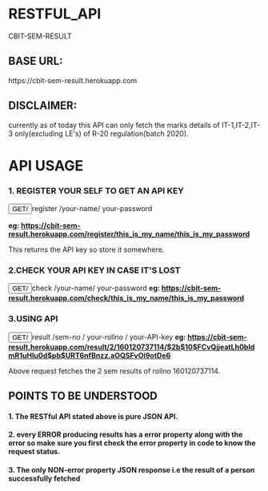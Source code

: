 # RESTFUL_API

CBIT-SEM-RESULT

<h2>BASE URL:</h2>https://cbit-sem-result.herokuapp.com

<h2>DISCLAIMER:</h2>
currently as of today this API can only fetch the marks details of IT-1,IT-2,IT-3 only(excluding LE's) of R-20 regulation(batch 2020). 


<h1>API USAGE</h1>

<h3>1. REGISTER YOUR SELF TO GET AN API KEY</h3>

<button style="color=green">GET/ </button>register /your-name/ your-password

<b>eg: https://cbit-sem-result.herokuapp.com/register/this_is_my_name/this_is_my_password</b>

This returns the API key so store it somewhere.

<h3> 2.CHECK YOUR API KEY IN CASE IT'S LOST</H3>

<button style="color=green">GET/ </button>check /your-name/ your-password
<b>eg: https://cbit-sem-result.herokuapp.com/check/this_is_my_name/this_is_my_password</b>

<h3>3.USING API</h3>

<button style="color=green">GET/ </button>result /sem-no / your-rollno / your-API-key
<b>eg: https://cbit-sem-result.herokuapp.com/result/2/160120737114/$2b$10$FCvQjjeatLh0bldmR1uHlu0d$pb$URT6nfBnzz.aOQSFvOi9otDe6</b>

Above request fetches the 2 sem results of rollno 160120737114.

<h2>POINTS TO BE UNDERSTOOD</h2>
<h4>1. The RESTful API stated above is pure JSON API.</h4>

<h4>2. every ERROR producing results has a error property along with the error so make sure you first check the error property in code to know the request status.</h4>

<h4>3. The only NON-error property JSON response i.e the result of a person successfully fetched</h4>
